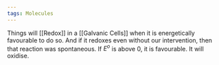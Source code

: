 ```yaml
---
tags: Molecules 
---
```


Things will [[Redox]] in a [[Galvanic Cells]] when it is energetically favourable to do so. And if it redoxes even without our intervention, then that reaction was spontaneous. If $E^{o}$ is above 0, it is favourable. It will oxidise.